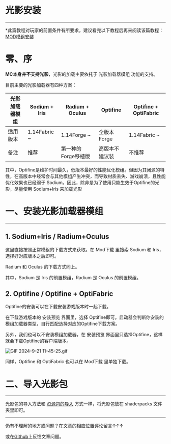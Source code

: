 # 光影安装

---

*此篇教程对玩家的前置条件有所要求，建议看完以下教程后再来阅读该篇教程：[MOD模组安装](MOD%E6%A8%A1%E7%BB%84%E3%80%81%E6%95%B4%E5%90%88%E5%8C%85%E5%AE%89%E8%A3%85%208566c9ed12d64e7287a993c85e414398.md)

# 零、序

**MC本身并不支持光影**，光影的加载主要依托于 光影加载器模组 功能的支持。

目前主要的光影加载器有四种方案：

| 光影加载器模组 | Sodium + Iris | Radium + Oculus | Optifine | Optifine + OptiFabric |
| --- | --- | --- | --- | --- |
| 适用版本 | 1.14Fabric ~ | 1.14Forge ~ | 全版本Forge | 1.14Fabric ~ |
| 备注 | 推荐 | 第一种的Forge移植版 | 高版本不建议装 | 不推荐 |

其中，Optifine是维护时间最久，低版本最好的性能优化模组。但因为其闭源的特性，在高版本中经常会与其他模组产生冲突，而导致材质丢失、游戏崩溃，且性能优化效果也已经弱于 Sodium。因此，除非是为了使用只能生效于Optifine的光影，尽量使用 Sodium+Iris 来加载光影

# 一、安装光影加载器模组

---

## 1. Sodium+Iris / Radium+Oculus

这里直接按照正常模组的下载方式来获取。在 Mod下载 里搜索 Sodium 和 Iris，选择好对应版本之后即可。

Radium 和 Oculus 的下载方式同上。

其中，Sodium  是 Iris 的前置模组，Radium 是 Oculus 的前置模组。

## 2. Optifine / Optifine + OptiFabric

Optifine的安装可以在下载安装游戏版本时一起下载。

在下载游戏版本的 安装预览 界面里，选择 Optifine即可。启动器会判断你安装的模组加载器类型，自行匹配选择对应的Optifine下载方案。

另外，我们也可以不安装模组加载器，在 安装预览 界面里只选择Optifine，这样就会下载Optifine的客户端版本。

![GIF 2024-9-21 11-45-25.gif](%E5%85%89%E5%BD%B1%E5%AE%89%E8%A3%85%2010742acc0fdb80459a30c3bbdbfd45fd/GIF_2024-9-21_11-45-25.gif)

同样，Optifine 和 OptiFabric 也可以在 Mod下载 里单独下载。

# 二、导入光影包

---

光影包的导入方法和 [资源包的导入](%E5%AD%98%E6%A1%A3%E3%80%81%E8%B5%84%E6%BA%90%E5%8C%85%E5%AF%BC%E5%85%A5%2010642acc0fdb805f8f37cc4fa9e912cd.md) 方式一样，将光影包放在 shaderpacks 文件夹里即可。

---

仍有不理解的地方或问题？在文章的相应位置评论留言↑↑↑

或在[Github](https://github.com/XendQieHit/getStartAboutMC/issues)上反馈文章问题。
